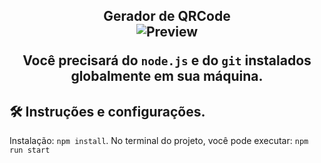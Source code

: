 <h2 align="center">
  Gerador de QRCode<br/>
  <div align="center">
  <img alt="Preview" src= />
</div>

Você precisará do `node.js` e do `git` instalados globalmente em sua máquina.

## 🛠 Instruções e configurações.

Instalação: `npm install`.
No terminal do projeto, você pode executar: `npm run start`
